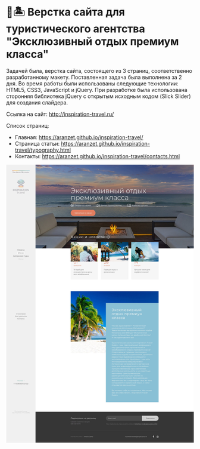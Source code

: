 # 🧳🏝️ Верстка сайта для туристического агентства "Эксклюзивный отдых премиум класса"

Задачей была, верстка сайта, состоящего из 3 страниц, соответственно разработанному макету. Поставленная задача была выполнена за 2 дня. Во время работы были использованы следующие технологии: HTML5, CSS3, JavaScript и jQuery. При разработке была использована сторонняя библиотека jQuery с открытым исходным кодом (Slick Slider) для создания слайдера.

Ссылка на сайт: http://inspiration-travel.ru/

Список страниц:
  - Главная: https://aranzet.github.io/inspiration-travel/
  - Страница статьи: https://aranzet.github.io/inspiration-travel/typography.html
  - Контакты: https://aranzet.github.io/inspiration-travel/contacts.html

![HomePage](img/preview.jpg?raw=true "Главная")
